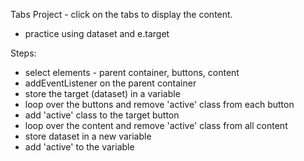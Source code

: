 Tabs Project - click on the tabs to display the content.

- practice using dataset and e.target

Steps:

- select elements - parent container, buttons, content
- addEventListener on the parent container
- store the target (dataset) in a variable
- loop over the buttons and remove 'active' class from each button
- add 'active' class to the target button
- loop over the content and remove 'active' class from all content
- store dataset in a new variable
- add 'active' to the variable
